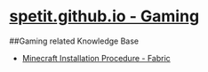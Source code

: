 # [spetit.github.io - Gaming](/gaming/index.md)

##Gaming related Knowledge Base

- [Minecraft Installation Procedure - Fabric](minecraft/install.md)
